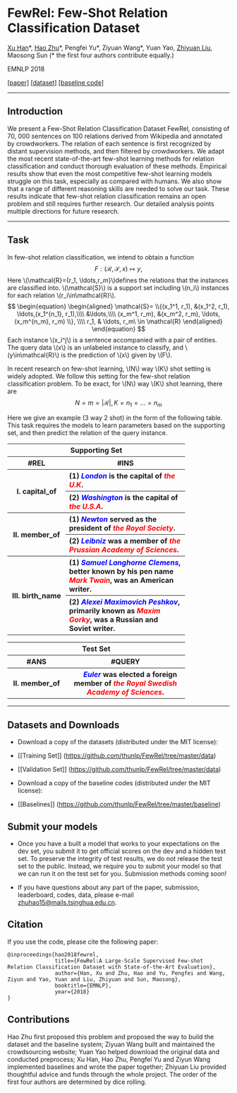 <script type="text/javascript" src="http://cdn.mathjax.org/mathjax/latest/MathJax.js?config=default"></script>


# FewRel: Few-Shot Relation Classification Dataset

[Xu Han](https://thucsthanxu13.github.io)\*, [Hao Zhu](http://zhuhao.me)\*, Pengfei Yu\*, Ziyuan Wang\*, Yuan Yao, [Zhiyuan Liu](http://nlp.csai.tsinghua.edu.cn/~lzy/), Maosong Sun (* the first four authors contribute equally.)

EMNLP 2018 

[[paper]](https://github.com/thunlp/FewRel/blob/master/paper/fewrel.pdf) [[dataset]](#datasets) [[baseline code]](#baseline)

---

## Introduction

We present a Few-Shot Relation Classification Dataset FewRel, consisting of 70, 000 sentences on 100 relations derived from Wikipedia and annotated by crowdworkers. The relation of each sentence is first recognized by distant supervision methods, and then filtered by crowdworkers. We adapt the most recent state-of-the-art few-shot learning methods for relation classification and conduct thorough evaluation of these methods. Empirical results show that even the most competitive few-shot learning models struggle on this task, especially as compared with humans. We also show that a range of different reasoning skills are needed to solve our task. These results indicate that few-shot relation classification remains an open problem and still requires further research. Our detailed analysis points multiple directions for future research.


---

## Task


In few-shot relation classification, we intend to obtain a function $$F:(\mathcal{R}, \mathcal{S}, x)\mapsto y,$$ 
Here \\(\mathcal{R}=\{r_1, \ldots,r_m\}\\)defines the relations that the instances are classified into. 
\\(\mathcal{S}\\) is a support set including \\(n_i\\) instances for each relation \\(r_i\in\mathcal{R}\\).
$$
\begin{equation}
\begin{aligned}
\mathcal{S}= \\{(x_1^1, r_1), &(x_1^2, r_1), \ldots,(x_1^{n_1}, r_1),\\\\
&\ldots,\\\\
(x_m^1, r_m), &(x_m^2, r_m), \ldots,(x_m^{n_m}, r_m)
\\}, \\\\
r_1, & \ldots, r_m\ \in \mathcal{R} 
\end{aligned}
\end{equation}
$$
Each instance \\(x_i^j\\) is a sentence accompanied with a pair of entities. The query data \\(x\\) is an unlabeled instance to classify, and \\(y\in\mathcal{R}\\) is the prediction of \\(x\\) given by \\(F\\).

In recent research on few-shot learning, \\(N\\) way \\(K\\) shot setting is widely adopted. We follow this setting for the few-shot relation classification problem. To be exact, for \\(N\\) way \\(K\\) shot learning, there are 
$$
N=m=|\mathcal{R}|, K=n_1=\ldots=n_m
$$

Here we give an example (3 way 2 shot) in the form of the following table. This task requires the models to learn parameters based on the supporting set, and then predict the relation of the query instance.


<table style="width:80%;">
        <tr>
            <th colspan ="2" style="text-align:center;">Supporting Set</th>
        </tr>
		<tr >
            <th style="text-align:center;width:10%">#REL</th>
            <th style="text-align:center;width:40%">#INS</th>
        </tr>
        <tr>
            <th rowspan="2" style="text-align:center;vertical-align:middle;">I. capital_of</th>
            <th align="left"> (1) <font style="color:blue;font-weight:bold;font-style:italic;">London</font> is the capital of <font style="color:red;font-weight:bold;font-style:italic;">the U.K</font>. </th>
        </tr>
        <tr>
            <th align="left"> (2) <font style="color:blue;font-weight:bold;font-style:italic;">Washington</font> is the capital of <font style="color:red;font-weight:bold;font-style:italic;">the U.S.A</font>. </th>
        </tr>
        <tr align="left">
            <th rowspan="2" style="text-align:center;vertical-align:middle;"> II. member_of</th>
            <th> (1) <font style="color:blue;font-weight:bold;font-style:italic;">Newton</font> served as the president of <font style="color:red;font-weight:bold;font-style:italic;">the Royal Society</font>. </th>
        </tr>
        <tr align="left">
            <th> (2) <font style="color:blue;font-weight:bold;font-style:italic;">Leibniz</font> was a member of <font style="color:red;font-weight:bold;font-style:italic;">the Prussian Academy of Sciences</font>. </th>
        </tr>
        <tr align="left">
            <th rowspan="2" style="text-align:center;vertical-align:middle;"> III. birth_name</th>
            <th>  (1) <font style="color:blue;font-weight:bold;font-style:italic;">Samuel Langhorne Clemens</font>, better known by his pen name <font style="color:red;font-weight:bold;font-style:italic;">Mark Twain</font>, was an American writer. </th>
        </tr>
        <tr align="left">
                    <th> (2) <font style="color:blue;font-weight:bold;font-style:italic;">Alexei Maximovich Peshkov</font>, primarily known as <font style="color:red;font-weight:bold;font-style:italic;">Maxim Gorky</font>, was a Russian and Soviet writer. </th>            
        </tr>                
    </table>
    
<table  style="width:80%">
        <tr>
            <th colspan ="2" style="text-align:center;">Test Set</th>
        </tr>
        <tr>
            <th style="text-align:center;width:10%"> #ANS</th>
            <th style="text-align:center;width:40%"> #QUERY</th>
        </tr>
        <tr>
            <th style="text-align:center;vertical-align:middle;"> II. member_of</th>
            <th> &nbsp;&nbsp;&nbsp;&nbsp; <font style="color:blue;font-weight:bold;font-style:italic;">Euler</font> was elected a foreign member of <font style="color:red;font-weight:bold;font-style:italic;">the Royal Swedish Academy of Sciences</font>.
            </th>
        </tr>
</table>

---

## Datasets and Downloads


*	Download a copy of the datasets (distributed under the MIT license):


*	[[Training Set]] (https://github.com/thunlp/FewRel/tree/master/data)

*	[[Validation Set]] (https://github.com/thunlp/FewRel/tree/master/data)


*	Download a copy of the baseline codes (distributed under the MIT license):


*	[[Baselines]] (https://github.com/thunlp/FewRel/tree/master/baseline)

## Submit your models


*	Once you have a built a model that works to your expectations on the dev set, you submit it to get official scores on the dev and a hidden test set. To preserve the integrity of test results, we do not release the test set to the public. Instead, we require you to submit your model so that we can run it on the test set for you. Submission methods coming soon!


*	If you have questions about any part of the paper, submission, leaderboard, codes, data, please e-mail zhuhao15@mails.tsinghua.edu.cn.


## Citation


If you use the code, please cite the following paper:


```
@inproceedings{hao2018fewrel,
               title={FewRel:A Large-Scale Supervised Few-shot Relation Classification Dataset with State-of-the-Art Evaluation},
               author={Han, Xu and Zhu, Hao and Yu, Pengfei and Wang, Ziyun and Yao, Yuan and Liu, Zhiyuan and Sun, Maosong},
               booktitle={EMNLP},
               year={2018}
}
```



## Contributions


Hao Zhu first proposed this problem and proposed the way to build the dataset and the baseline system; Ziyuan Wang built and maintained the crowdsourcing website; Yuan Yao helped download the original data and conducted preprocess; 
Xu Han, Hao Zhu, Pengfei Yu and Ziyun Wang implemented baselines and wrote the paper together; Zhiyuan Liu provided thoughtful advice and funds through the whole project. The order of the first four authors are determined by dice rolling. 




